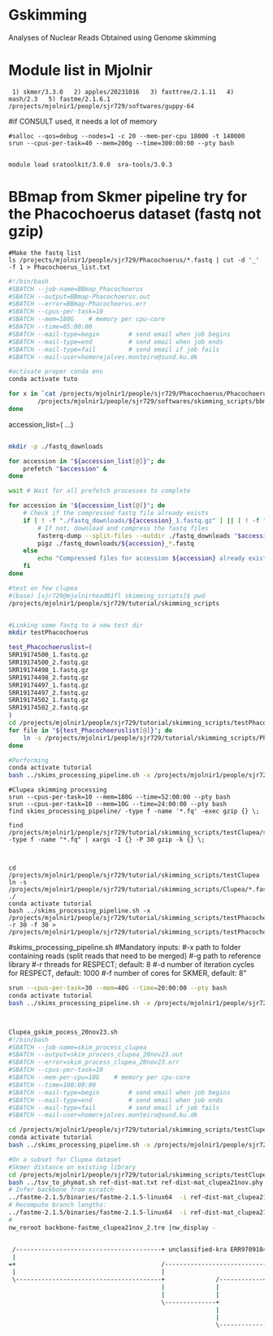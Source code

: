 # Gskimming
 Analyses of Nuclear Reads Obtained using Genome skimming

# Module list in Mjolnir 
```  1) skmer/3.3.0   2) apples/20231016   3) fasttree/2.1.11   4) mash/2.3   5) fastme/2.1.6.1  /projects/mjolnir1/people/sjr729/softwares/guppy-64 ```

#if CONSULT used, it needs a lot of memory
```
#salloc --qos=debug --nodes=1 -c 20 --mem-per-cpu 18000 -t 140000
srun --cpus-per-task=40 --mem=200g --time=300:00:00 --pty bash


module load sratoolkit/3.0.0  sra-tools/3.0.3
```

# BBmap from Skmer pipeline try for the Phacochoerus dataset (fastq not gzip)
```
#Make the fastq list
ls /projects/mjolnir1/people/sjr729/Phacochoerus/*.fastq | cut -d '_' -f 1 > Phacochoerus_list.txt
```

```bash
#!/bin/bash
#SBATCH --job-name=BBmap_Phacochoerus
#SBATCH --output=BBmap-Phacochoerus.out
#SBATCH --error=BBmap-Phacochoerus.err
#SBATCH --cpus-per-task=10
#SBATCH --mem=180G    # memory per cpu-core
#SBATCH --time=05:00:00
#SBATCH --mail-type=begin        # send email when job begins
#SBATCH --mail-type=end          # send email when job ends
#SBATCH --mail-type=fail         # send email if job fails
#SBATCH --mail-user=homerejalves.monteiro@sund.ku.dk

#activate proper conda env
conda activate tuto

for x in `cat /projects/mjolnir1/people/sjr729/Phacochoerus/Phacochoerus_list.txt`; do 
        /projects/mjolnir1/people/sjr729/softwares/skimming_scripts/bbmap_pipeline.sh ${x}_1.fastq ${x}_2.fastq ${x}_merged.fastq
done 

```
accession_list=(
...)

```bash

mkdir -p ./fastq_downloads

for accession in "${accession_list[@]}"; do
    prefetch "$accession" &
done

wait # Wait for all prefetch processes to complete

for accession in "${accession_list[@]}"; do
    # Check if the compressed fastq file already exists
    if [ ! -f "./fastq_downloads/${accession}_1.fastq.gz" ] || [ ! -f "./fastq_downloads/${accession}_2.fastq.gz" ]; then
        # If not, download and compress the fastq files
        fasterq-dump --split-files --outdir ./fastq_downloads "$accession"
        pigz ./fastq_downloads/${accession}_*.fastq
    else
        echo "Compressed files for accession ${accession} already exist, skipping."
    fi
done
```


```bash
#test on few clupea
#(base) [sjr729@mjolnirhead01fl skimming_scripts]$ pwd
/projects/mjolnir1/people/sjr729/tutorial/skimming_scripts


#Linking some fastq to a new test dir 
mkdir testPhacochoerus

test_Phacochoeruslist=(
SRR19174500_1.fastq.gz
SRR19174500_2.fastq.gz
SRR19174498_1.fastq.gz
SRR19174498_2.fastq.gz
SRR19174497_1.fastq.gz
SRR19174497_2.fastq.gz
SRR19174502_1.fastq.gz
SRR19174502_2.fastq.gz
)
cd /projects/mjolnir1/people/sjr729/tutorial/skimming_scripts/testPhacochoerus
for file in "${test_Phacochoeruslist[@]}"; do
    ln -s /projects/mjolnir1/people/sjr729/tutorial/skimming_scripts/Phacochoerus/"$file" .
done

#Performing 
conda activate tutorial
bash ../skims_processing_pipeline.sh -x /projects/mjolnir1/people/sjr729/tutorial/skimming_scripts/testPhacochoerus
```



```
#Clupea skimming processing
srun --cpus-per-task=10 --mem=180G --time=52:00:00 --pty bash
srun --cpus-per-task=10 --mem=10G --time=24:00:00 --pty bash
find skims_processing_pipeline/ -type f -name '*.fq' -exec gzip {} \;

find /projects/mjolnir1/people/sjr729/tutorial/skimming_scripts/testClupea/skims_processing_pipeline/ -type f -name "*.fq" | xargs -I {} -P 30 gzip -k {} \;



cd /projects/mjolnir1/people/sjr729/tutorial/skimming_scripts/testClupea
ln -s /projects/mjolnir1/people/sjr729/tutorial/skimming_scripts/Clupea/*.fastq.gz ./
conda activate tutorial
bash ../skims_processing_pipeline.sh -x /projects/mjolnir1/people/sjr729/tutorial/skimming_scripts/testPhacochoerus -r 30 -f 30 > /projects/mjolnir1/people/sjr729/tutorial/skimming_scripts/testPhacochoerus.log
```

#skims_processing_pipeline.sh
#Mandatory inputs:
#-x  path to folder containing reads (split reads that need to be merged)
#-g  path to reference library
#-r  threads for RESPECT; default: 8
#-d  number of iteration cycles for RESPECT, default: 1000
#-f  number of cores for SKMER, default: 8"



```bash
srun --cpus-per-task=30 --mem=40G --time=20:00:00 --pty bash
conda activate tutorial
bash ../skims_processing_pipeline.sh -x /projects/mjolnir1/people/sjr729/tutorial/skimming_scripts/testMagpie -r 39 -f 3390 > /projects/mjolnir1/people/sjr729/tutorial/skimming_scripts/testMagpie_11feb24_screen.log



Clupea_gskim_pocess_20nov23.sh
#!/bin/bash
#SBATCH --job-name=skim_process_clupea
#SBATCH --output=skim_process_clupea_20nov23.out
#SBATCH --error=skim_process_clupea_20nov23.err
#SBATCH --cpus-per-task=10
#SBATCH --mem-per-cpu=18G    # memory per cpu-core
#SBATCH --time=100:00:00
#SBATCH --mail-type=begin        # send email when job begins
#SBATCH --mail-type=end          # send email when job ends
#SBATCH --mail-type=fail         # send email if job fails
#SBATCH --mail-user=homerejalves.monteiro@sund.ku.dk

cd /projects/mjolnir1/people/sjr729/tutorial/skimming_scripts/testClupea
conda activate tutorial
bash ../skims_processing_pipeline.sh -x /projects/mjolnir1/people/sjr729/tutorial/skimming_scripts/testClupea -r 56 -f 56 > /projects/mjolnir1/people/sjr729/tutorial/skimming_scripts/testClupea/skim_process_clupea_18dec23_screen.log
```

```bash
#On a subset for Clupea dataset
#Skmer distance on existing library
cd /projects/mjolnir1/people/sjr729/tutorial/skimming_scripts/testClupea
bash ../tsv_to_phymat.sh ref-dist-mat.txt ref-dist-mat_clupea21nov.phy
# Infer backbone from scratch
../fastme-2.1.5/binaries/fastme-2.1.5-linux64  -i ref-dist-mat_clupea21nov.phy  -o backbone-fastme_clupea21nov.tre
# Recompute branch lengths:
../fastme-2.1.5/binaries/fastme-2.1.5-linux64  -i ref-dist-mat_clupea21nov.phy  -o backbone-fastme_clupea21nov_2.tre -u backbone-fastme_clupea21nov.tre
#
nw_reroot backbone-fastme_clupea21nov_2.tre |nw_display -


 /----------------------------------------+ unclassified-kra ERR9709184: Kadriorg Wreck, Estonia, 14th century
 |
=+                                        /---------------------------------------------------+ unclassified-kra ERR9709103: Giecz, Poland, 9th-13th century
 |                                        |
 \----------------------------------------+              /------------+ unclassified-kra ERR9709099: Giecz, Poland, 9th-13th century
                                          |              |
                                          |              |                             /-----------------------------------------+ unclassified-kra ERR9709108: Giecz, Poland, 9th-13th century
                                          \--------------+                         /---+
                                                         |                         |   \-----------------------------------+ unclassified-kra ERR9709094: Giecz, Poland, 9th-13th century
                                                         |                         |
                                                         \-------------------------+     /--------------------------------------------+ unclassified-kra ERR9709123: Mala Nieszawka, Poland, 14th-15th century
                                                                                   |     |
                                                                                   |     |    /----------------------------------+ unclassified-kra ERR9709092: Giecz, Poland, 9th-13th century
                                                                                   \-----+    |
                                                                                         |    |  /---------------------------------------+ unclassified-kra ERR9709199: Selso-Vestby, Denmark, 1290-1380 CE
                                                                                         \----+  |
                                                                                              |  |                                           /--------------+ unclassified-kra ERR9709180: Kolowbrzweg Budzistowo, Poland, 750-850 CE
                                                                                              |  |                                           |
                                                                                              |  /-------------------------------------------+              /--------------+ unclassified-kra ERR9709174: BAL_22_HER054, Kolowbrzweg Budzistowo, Poland, 750-850 CE
                                                                                              \--|                                           |              |
                                                                                                 |                                           \--------------+         /-------------------+ unclassified-kra ERR9709173: BAL_22_HER052b, Kolowbrzweg Budzistowo, Poland, 750-850 CE
                                                                                                 |                                                          \---------+
                                                                                                 |                                                                    \---------+ unclassified-kra ERR9709172: BAL_22_HER052a, Kolowbrzweg Budzistowo, Poland, 750-850 CE
                                                                                                 |          /----------------------------------+ unclassified-kra ERR9709155: BAL_22_HER045a,  Kolowbrzweg Budzistowo, Poland, 750-850 CE
                                                                                                 /----------+
                                                                                                 |          \-------------+ unclassified-kra ERR9709149: BAL_22_HER042a,  Kolowbrzweg Budzistowo, Poland, 750-850 CE
                                                                                                 |
                                                                                                /----------------------------------+ unclassified-kra ERR9709124: BAL_22_HER009a, Mala Nieszawka, Poland, 14th-15th century
                                                                                                ||
                                                                                                ||   /--+ unclassified-kra ERR9709109: BAL_22_HER005a,  Giecz, Poland, 9th-13th century
                                                                                                ||   |
                                                                                                |\   |        / unclassified-kra ERR9709101: BAL_22_HER003c, Giecz, Poland, 9th-13th century
                                                                                                |    |   /----+
                                                                                                |    |   |    \+ unclassified-kra ERR9709100: BAL_22_HER003b, Giecz, Poland, 9th-13th century
                                                                                                \----+   |     /--------+ unclassified-kra ERR9709107: BAL_22_HER004d, Giecz, Poland, 9th-13th century
                                                                                                     |   |  /--+
                                                                                                     |   |  |  \-----+ unclassified-kra ERR9709093: BAL_22_HER001b, Giecz, Poland, 9th-13th century
                                                                                                     |   |  |
                                                                                                     |   |  | /+ unclassified-kra ERR9709096: BAL_22_HER002b, Giecz, Poland, 9th-13th century
                                                                                                     \---+  | |
                                                                                                         |  | |      /------+ unclassified-kra ERR9709198: BAL_22_HER118b, Selso-Vestby, Denmark, 1290-1380 CE
                                                                                                         |  | |      |
                                                                                                         |  | |      |          /----------+ unclassified-kra ERR9709191: BAL_22_HER112b, Selso-Vestby, Denmark, 1290-1380 CE
                                                                                                         |  | |      | /--------+
                                                                                                         |  | |      | |        \----------------------------------------------+ unclassified-kra ERR9709190: BAL_22_HER112a, Selso-Vestby, Denmark, 1290-1380 CE
                                                                                                         |  | |     /+ |
                                                                                                         |  | |     || |               /--------+ unclassified-kra ERR9709158: BAL_22_HER045d, Selso-Vestby, Denmark, 1290-1380 CE
                                                                                                         \--+ |     || |               |
                                                                                                            | |     || |             /-/---------+ unclassified-kra ERR9709147: BAL_22_HER041a, Truso Janów Pomorski, Poland, 800-850 CE
                                                                                                            | |     || |             | |
                                                                                                            | |     |\-+             | \ /-----------+ unclassified-kra ERR9709145: BAL_22_HER039e, Truso Janów Pomorski, Poland, 800-850 CE
                                                                                                            | |     |  |             | | |
                                                                                                            | |     |  |             | \-+/--------------+ unclassified-kra ERR9709134: BAL_22_HER037b, Truso Janów Pomorski, Poland, 800-850 CE
                                                                                                            | |     |  |       /-----+   ||
                                                                                                            | |     |  |       |     |   \+    /+ unclassified-kra ERR9709132: BAL_22_HER036d, Truso Janów Pomorski, Poland, 800-850 CE
                                                                                                            | |     |  |       |     |    \----+
                                                                                                            | |     |  \-------+     |         \-------------------------+ unclassified-kra ERR9709130: BAL_22_HER036b, Truso Janów Pomorski, Poland, 800-850 CE
                                                                                                            | |     |          |     |
                                                                                                            | |     |          |     \------------------------------------+ unclassified-kra ERR9709142: BAL_22_HER039b, Truso Janów Pomorski, Poland, 800-850 CE
                                                                                                            \-+     |          |
                                                                                                              |     /          \------+ unclassified-kra ERR9709144: BAL_22_HER039d, Truso Janów Pomorski, Poland, 800-850 CE
                                                                                                              |     |
                                                                                                              |     |          /---------------------------------+ unclassified-kra ERR9709196: BAL_22_HER117, Selso-Vestby, Denmark, 1290-1380 CE
                                                                                                              |     |         /+
                                                                                                              |     |   /-----+\----------------------------------+ unclassified-kra ERR9709115: BAL_22_HER006c, Mala Nieszawka, Poland, 14th-15th century
                                                                                                              |     |   |     |
                                                                                                              |     |   | /   \----+ unclassified-kra ERR9709114: BAL_22_HER006b, Mala Nieszawka, Poland, 14th-15th century
                                                                                                              |     |   | |
                                                                                                              |     |   \-+-----+ unclassified-kra ERR9709127: BAL_22_HER009d,  Mala Nieszawka, Poland, 14th-15th century
                                                                                                              |     | /---+
                                                                                                              |     | |   |                              | unclassified-kra ERR9709136: BAL_22_HER038b, Truso Janów Pomorski, Poland, 800-850 CE
                                                                                                              |     |/+   \---------------------------------+
                                                                                                              |     |||                                     \------+ unclassified-kra ERR9709135: BAL_22_HER038a, Truso Janów Pomorski, Poland, 800-850 CE
                                                                                                              |     |||
                                                                                                              |     /+\+ unclassified-kra ERR9709125: BAL_22_HER009b, Mala Nieszawka, Poland, 14th-15th century
                                                                                                              |     ||
                                                                                                              |     \\-+ unclassified-kra ERR9709126: BAL_22_HER009c, Mala Nieszawka, Poland, 14th-15th century 
                                                                                                              |     |
                                                                                                              |     \-----+ unclassified-kra ERR9709118: BAL_22_HER007c, Mala Nieszawka, Poland, 14th-15th century  
                                                                                                              |     |
                                                                                                              |     | /-+ unclassified-kra ERR9709240: BAL_22_M-HER052, Kalmarsund, Sweden, 2010
                                                                                                              \-----+ |
                                                                                                                    | /-+ unclassified-kra ERR9709243: BAL_22_M-HER055, Kalix, Finland, 2002
                                                                                                                    | |
                                                                                                                    | /+ unclassified-kra ERR9709223: BAL_22_M-HER023, Idefjord - Inner, Norway, 2010
                                                                                                                    | \
                                                                                                                    | \ unclassified-kra ERR9709203: BAL_22_M-HER002, Karmoy, Norway, 2002
                                                                                                                    | |
                                                                                                                    | \-+ unclassified-kra ERR9709219: BAL_22_M-HER019, Kalmarsund, Sweden, 2010
                                                                                                                    | |
                                                                                                                    | \-+ unclassified-kra ERR9709218: BAL_22_M-HER018, Kalix, Finland, 2002
                                                                                                                    | |
                                                                                                                    | \-+ unclassified-kra ERR9709238: BAL_22_M-HER045, Idefjord - Outer, Norway, 2010
                                                                                                                    | |
                                                                                                                    | \-+ unclassified-kra ERR9709234: BAL_22_M-HER037, Måseskär, Sweden, 2003
                                                                                                                    | |
                                                                                                                    | \-+ unclassified-kra ERR9709235: BAL_22_M-HER038, Risor, Norway, 2003
                                                                                                                    | |
                                                                                                                    | \-+ unclassified-kra ERR9709208: BAL_22_M-HER008, More, Norway, 2002
                                                                                                                    | |
                                                                                                                    | \-+ unclassified-kra ERR9709249: BAL_22_M-HER062, Idefjord - Inner, Norway, 2010
                                                                                                                    \-+
                                                                                                                      /-+ unclassified-kra ERR9709214: BAL_22_M-HER014, Måseskär, Sweden, 2003
                                                                                                                      |
                                                                                                                      /-+ unclassified-kra ERR9709211: BAL_22_M-HER011, Risor, Norway, 2003
                                                                                                                      |
                                                                                                                    | unclassified-kra ERR9709232: BAL_22_M-HER035, Måseskär, Sweden, 2003
                                                                                                                      /
                                                                                                                      \-+ unclassified-kra ERR9709204: BAL_22_M-HER003, Karmoy, Norway, 2002
                                                                                                                      |
                                                                                                                      \-+ unclassified-kra ERR9709253: BAL_22_M-HER066, Risor, Norway, 2003

 |-----------------------------------|-----------------------------------|-----------------------------------|----------------------------------|-----------------------------------|------
 0                                0.05                                 0.1                                0.15                                0.2                                0.25
 substitutions/site



```


Magpie_gskim_pocess_20nov23.sh
#!/bin/bash
#SBATCH --job-name=skim_process_magpie
#SBATCH --output=skim_process_magpie_20nov23.out
#SBATCH --error=skim_process_magpie_20nov23.err
#SBATCH --cpus-per-task=35
#SBATCH --mem=200G    # memory per cpu-core
#SBATCH --time=300:00:00
#SBATCH --mail-type=begin        # send email when job begins
#SBATCH --mail-type=end          # send email when job ends
#SBATCH --mail-type=fail         # send email if job fails
#SBATCH --mail-user=homerejalves.monteiro@sund.ku.dk

cd /projects/mjolnir1/people/sjr729/tutorial/skimming_scripts/testMagpie
conda activate tutorial
bash ../skims_processing_pipeline.sh -x /projects/mjolnir1/people/sjr729/tutorial/skimming_scripts/testMagpie -r 32 -f 32 > /projects/mjolnir1/people/sjr729/tutorial/skimming_scripts/testMagpie/skim_process_magpie15dec23.log



##### Clupea redl fastq
```bash
cd /projects/mjolnir1/people/sjr729/tutorial/skimming_scripts/testHanClupea
#!/bin/bash

# Loop through each directory starting with SRR*
for dir in SRR*/; do
    cd "$dir" || continue  # Move into the directory, or skip if it doesn't exist

    # Check if there are .sra files in the directory
    shopt -s nullglob
    shopt -s dotglob

    sra_files=(SRR*.sra)  # Find .sra files

    if [ ${#sra_files[@]} -gt 0 ]; then
        # Convert .sra files to FASTQ
        for file in *.sra; do
            fastq-dump --split-files "$file"
        done

        # Remove .sra files
        rm -f *.sra
        pigz ./fastq_downloads/${accession}_*.fastq

    fi

    # Check if the directory is empty after removing .sra files
    if [ ! "$(ls -A .)" ]; then
        cd ..
        rm -r "$dir"  # Delete the directory if it's empty
    else
        cd ..
    fi
done
```
```bash
conda activate tutorial
bash ../skims_processing_pipeline.sh -x /projects/mjolnir1/people/sjr729/tutorial/skimming_scripts/testClupea -r 32 -f 32 > /projects/mjolnir1/people/sjr729/tutorial/skimming_scripts/testClupea/skim_process_clupea_11dec23_screen.log


srun --cpus-per-task=60 --mem=200G --time=72:00:00 --pty bash
conda activate tutorial
bash ../skims_processing_pipeline.sh -x /projects/mjolnir1/people/sjr729/tutorial/skimming_scripts/testClupea -r 56 -f 56 > /projects/mjolnir1/people/sjr729/tutorial/skimming_scripts/testClupea/skim_process_clupea_13dec23_screen.log
```


bash ../skims_processing_pipeline.sh -x /projects/mjolnir1/people/sjr729/tutorial/skimming_scripts/testMagpie -r 39 -f 39 > /projects/mjolnir1/people/sjr729/tutorial/skimming_scripts/testMagpie/skim_process_magpie_09jan24_screen.log









# 13dec23 bwa_mem
# pwd=/projects/mjolnir1/people/sjr729/tutorial/skimming_scripts/testClupea/angsd
# /projects/mjolnir1/people/sjr729/tutorial/skimming_scripts/testClupea/angsd/scripts/01_bwa_mem_launch.sh

```bash
#!/bin/bash

# Clean session

rm /projects/mjolnir1/people/sjr729/tutorial/skimming_scripts/testClupea/angsd/scripts/00_scripts/BWA*sh

# launch scripts for Colosse

for file in $(ls /projects/mjolnir1/people/sjr729/tutorial/skimming_scripts/testClupea/skims_processing_pipeline/kraken/*.fq.gz|sed -e 's/_.fq.gz//'|sort -u)

do

base=$(basename "$file")

        toEval="cat /projects/mjolnir1/people/sjr729/tutorial/skimming_scripts/testClupea/angsd/scripts/01_bwa_mem.sh | sed 's/__BASE__/$base/g'"; eval $toEval > /projects/mjolnir1/people/sjr729/tutorial/skimming_scripts/testClupea/angsd/scripts/BWA_$base.sh
done


#Submit jobs
for i in $(ls /projects/mjolnir1/people/sjr729/tutorial/skimming_scripts/testClupea/angsd/scripts/BWA*sh); do sbatch $i; done
```


# /projects/mjolnir1/people/sjr729/tutorial/skimming_scripts/testClupea/angsd/scripts/01_bwa_mem.sh
```bash
#!/bin/bash
#SBATCH --job-name=__BASE__bwa_clupea
#SBATCH --output=98_log_files/Map__BASE__bwa_clupea.out
#SBATCH --error=98_log_files/Map__BASE__bwa_clupea.err
#SBATCH --cpus-per-task=10
#SBATCH --mem=25g   
#SBATCH --time=15:00:00
#SBATCH --mail-type=begin        # send email when job begins
#SBATCH --mail-type=end          # send email when job ends
#SBATCH --mail-type=fail         # send email if job fails
#SBATCH --mail-user=homerejalves.monteiro@sund.ku.dk

# Load all required modules for the job
module load gcc/8.2.0
module load bwa/0.7.17
module load samtools/1.18

# Global variables
DATAOUTPUT="/projects/mjolnir1/people/sjr729/tutorial/skimming_scripts/testClupea/angsd/mapped"
DATAINPUT="/projects/mjolnir1/people/sjr729/tutorial/skimming_scripts/testClupea/skims_processing_pipeline/kraken/"
GENOME="/projects/mjolnir1/people/sjr729/tutorial/skimming_scripts/genomeClupea/ncbi_dataset/data/GCA_900700415.2/GCA_900700415.2_Ch_v2.0.2_genomic.fna"
base=__BASE__


#     Align reads
    echo "Aligning $base"
    ID=$(echo "@RG\tID:$base\tSM:$base\tPL:Illumina")

  # Align reads 1 step
    bwa mem -t "$NCPU" \
        -R "$ID" \
        "$GENOME" \
        "$DATAINPUT"/"$base"_fq.gz >"$DATAOUTPUT"/"$base".sam


        # Create bam file
    echo "Creating bam for $base"

    samtools view -bS -h -q 20 -F 4 \
    "$DATAOUTPUT"/"$base".sam >"$DATAOUTPUT"/"$base".bam


     echo "Creating sorted bam for $base"
        samtools sort "$DATAOUTPUT"/"$base".bam -o "$DATAOUTPUT"/"$base".sort.minq20.bam
        samtools index "$DATAOUTPUT"/"$base".sort.minq20.bam
   
   # Clean up
    echo "Removing "$DATAOUTPUT"/"$base".sam"
    echo "Removing "$DATAOUTPUT"/"$base".bam"

        rm "$DATAOUTPUT"/"$base".sam
        rm "$DATAOUTPUT"/"$base".bam

```
# Load all required modules for the job
module load gcc/8.2.0
module load bwa/0.7.17
module load samtools/1.18

# Global variables
DATAOUTPUT="/projects/mjolnir1/people/sjr729/tutorial/skimming_scripts/testClupea/angsd/mapped"
DATAINPUT="/projects/mjolnir1/people/sjr729/tutorial/skimming_scripts/testClupea/skims_processing_pipeline/kraken/"
GENOME="/projects/mjolnir1/people/sjr729/tutorial/skimming_scripts/genomeClupea/ncbi_dataset/data/GCA_900700415.2/GCA_900700415.2_Ch_v2.0.2_genomic.fna"


#     Align reads
    echo "Aligning $base"
    ID=$(echo "@RG\tID:$base\tSM:$base\tPL:Illumina")

  # Align reads 1 step
    bwa mem -t "$NCPU" \
        -R "$ID" \
        "$GENOME" \
        "$DATAINPUT"/"$base"_fq.gz >"$DATAOUTPUT"/"$base".sam


        # Create bam file
    echo "Creating bam for $base"

    samtools view -bS -h -q 20 -F 4 \
    "$DATAOUTPUT"/"$base".sam >"$DATAOUTPUT"/"$base".bam


     echo "Creating sorted bam for $base"
        samtools sort "$DATAOUTPUT"/"$base".bam -o "$DATAOUTPUT"/"$base".sort.minq20.bam
        samtools index "$DATAOUTPUT"/"$base".sort.minq20.bam

   # Clean up
    echo "Removing "$DATAOUTPUT"/"$base".sam"
    echo "Removing "$DATAOUTPUT"/"$base".bam"

        rm "$DATAOUTPUT"/"$base".sam
        rm "$DATAOUTPUT"/"$base".bam


# 18dec MarkDuplicates launcher 02_MarkDuplicates_clipOverlap_launch.sh
```bash
#!/bin/bash

# Clean session

rm 00_scripts/MARKDUP*sh

# launch scripts for Colosse

for file in $(ls /projects/mjolnir1/people/sjr729/tutorial/skimming_scripts/testClupea/angsd/mapped/*sort*.bam|sed -e 's/.sort.minq20.bam//g'|sort -u)
do

base=$(basename "$file")

	toEval="cat /projects/mjolnir1/people/sjr729/tutorial/skimming_scripts/testClupea/angsd/scripts/02_MarkDuplicates_clipOverlap.sh | sed 's/__BASE__/$base/g'"; eval $toEval > /projects/mjolnir1/people/sjr729/tutorial/skimming_scripts/testClupea/angsd/scripts/MARKDUP_$base.sh
done


#Submit jobs
for i in $(ls /projects/mjolnir1/people/sjr729/tutorial/skimming_scripts/testClupea/angsd/scripts/MARKDUP*sh); do sbatch $i; done
```

# 18dec MarkDuplicates +realigned code 02_MarkDuplicates_clipOverlap.sh
```bash
#!/bin/bash
#SBATCH --job-name=markdupnClip__BASE__
#SBATCH --output=98_log_files/DuplicateClip/__BASE__markdnClip.out
#SBATCH --error=98_log_files/DuplicateClip/__BASE__markdnClip.err
#SBATCH --cpus-per-task=10
#SBATCH --mem=25g   
#SBATCH --time=15:00:00
#SBATCH --mail-type=begin        # send email when job begins
#SBATCH --mail-type=end          # send email when job ends
#SBATCH --mail-type=fail         # send email if job fails
#SBATCH --mail-user=homerejalves.monteiro@sund.ku.dk


# Go to the directory from where the job was submitted (initial directory is $HOME)
echo Working directory is $PBS_O_WORKDIR
cd /projects/mjolnir1/people/sjr729/tutorial/skimming_scripts/testClupea/angsd/

### Here follows the user commands:
# Define number of processors
NPROCS=`wc -l < $PBS_NODEFILE`
echo This job has allocated $NPROCS nodes
TIMESTAMP=$(date +%Y-%m-%d_%Hh%Mm%Ss)


#loading modules
module load jdk/1.8.0_291  picard/2.27.5  parallel/20230822   java-jdk/8.0.112   bamutil/1.0.15  python/3.11.3   openjdk/17.0.8  samtools/1.18
module load  jdk/1.8.0_291   picard/2.27.5  parallel/20230822 java-jdk/8.0.112 bamutil/1.0.15 python/3.11.3 openjdk/17.0.8 samtools/1.18 gatk/3.8

# Global variables
DATAOUTPUT="/projects/mjolnir1/people/sjr729/tutorial/skimming_scripts/testClupea/angsd/dedup"
DATAINPUT="/projects/mjolnir1/people/sjr729/tutorial/skimming_scripts/testClupea/angsd/mapped"
base=__BASE__

#tryout with NO CIGAR on MarkDuplicates
picard MarkDuplicates \
I="$DATAINPUT"/"$base".sort.minq20.bam \
O="$DATAOUTPUT"/"$base".nocig.dedup.minq20.bam \
M="$DATAOUTPUT"/"$base".duprmmetrics.txt \
REMOVE_DUPLICATES=true VALIDATION_STRINGENCY=SILENT

wait 

#scripts ClipOverlap with NO CIGAR on MarkDuplicates
/projects/mjolnir1/apps/conda/bamutil-1.0.15/bin/bam clipOverlap \
--in "$DATAOUTPUT"/"$base".nocig.dedup.minq20.bam \
--out "$DATAOUTPUT"/"$base".nocig.dedup_clipoverlap.minq20.bam \
--stats

wait

#ressources
module load samtools/1.12
module load parallel/20160822
module load java/1.8.0
module load bamutil/1.0.14
module load gatk/3.8-0
module load jre/1.8.0-openjdk
module load picard-tools/2.25.2

# Global variables
DATAOUTPUT="/projects/mjolnir1/people/sjr729/tutorial/skimming_scripts/testClupea/angsd/realigned"
DATAINPUT="/projects/mjolnir1/people/sjr729/tutorial/skimming_scripts/testClupea/angsd/dedup"
GENOME="/projects/mjolnir1/people/sjr729/tutorial/skimming_scripts/genomeClupea/ncbi_dataset/data/GCA_900700415.2/GCA_900700415.2_Ch_v2.0.2_genomic.fna"

#move to present working dir
cd $PBS_O_WORKDIR

base=__BASE__

#scripts
#fasta seq dictionary file ref picard
#picard CreateSequenceDictionary R= $GENOME
#-fai ref
#samtools faidx $GENOME

# Index bam files
samtools index "$DATAINPUT"/"$base".nocig.dedup_clipoverlap.minq20.bam 

## Create list of potential in-dels nocig
java -jar /projects/mjolnir1/apps/conda/gatk-3.8/GenomeAnalysisTK-3.8-0-ge9d806836/GenomeAnalysisTK.jar -T RealignerTargetCreator -R $GENOME \
-I "$DATAINPUT"/"$base".nocig.dedup_clipoverlap.minq20.bam  \
-o "$DATAOUTPUT"/"$base".all_samples_for_indel_realigner.nocig.minq20.intervals 

wait

## Run the indel realigner tool nocig
java -jar /projects/mjolnir1/apps/conda/gatk-3.8/GenomeAnalysisTK-3.8-0-ge9d806836/GenomeAnalysisTK.jar \
-T IndelRealigner \
-R $GENOME \
-I "$DATAINPUT"/"$base".nocig.dedup_clipoverlap.minq20.bam \
-targetIntervals "$DATAOUTPUT"/"$base".all_samples_for_indel_realigner.nocig.minq20.intervals \
--consensusDeterminationModel USE_READS --nWayOut _minq20.nocig.realigned.bam

##
mv *realigned.bam realigned/
mv *realigned.bai realigned/

```















# Full launcher
```bash
#!/bin/bash

# Clean session

rm /projects/mjolnir1/people/sjr729/tutorial/skimming_scripts/testClupea/angsd/scripts/scripts/FULLANGSDPROCESS*sh

# launch scripts for Colosse

for file in $(ls /projects/mjolnir1/people/sjr729/tutorial/skimming_scripts/testClupea/skims_processing_pipeline/consult/*__merged|sed -e 's/__merged//'|sort -u)

do

base=$(basename "$file")

        toEval="cat /projects/mjolnir1/people/sjr729/tutorial/skimming_scripts/testClupea/angsd/scripts/full_AngsdProcess.sh | sed 's/__BASE__/$base/g'"; eval $toEval > /projects/mjolnir1/people/sjr729/tutorial/skimming_scripts/testClupea/angsd/scripts/FULLANGSDPROCESS_$base.sh
done


#Submit jobs
for i in $(ls /projects/mjolnir1/people/sjr729/tutorial/skimming_scripts/testClupea/angsd/scripts/FULLANGSDPROCESS*sh); do sbatch $i; done
```

# Full angsd preprocess
```bash
#!/bin/bash
#SBATCH --job-name=__BASE__FULLANGSDPROCESS
#SBATCH --output=98_log_files/__BASE__fullangsdprocees.out
#SBATCH --error=98_log_files/__BASE__fullangsdprocees.err
#SBATCH --cpus-per-task=10
#SBATCH --mem=25g   
#SBATCH --time=15:00:00
#SBATCH --mail-type=begin        # send email when job begins
#SBATCH --mail-type=end          # send email when job ends
#SBATCH --mail-type=fail         # send email if job fails
#SBATCH --mail-user=homerejalves.monteiro@sund.ku.dk

#pwd
cd /projects/mjolnir1/people/sjr729/tutorial/skimming_scripts/testClupea/angsd/
#fasta seq dictionary file ref picard
#picard CreateSequenceDictionary R= $GENOME
#-fai ref
#samtools faidx $GENOME


#module
module load gcc/8.2.0 bwa/0.7.17 samtools/1.18  jdk/1.8.0_291  picard/2.27.5  parallel/20230822 java-jdk/8.0.112 bamutil/1.0.15 python/3.11.3 openjdk/17.0.8 gatk/3.8 

module load gcc/8.2.0 bwa/0.7.17 samtools/1.18  jdk/1.8.0_291  picard/2.27.5  parallel/20230822 java-jdk/8.0.112 bamutil/1.0.15 python/3.11.3 openjdk/17.0.8  gatk-framework/


# Global variables
DATAOUTPUT="/projects/mjolnir1/people/sjr729/tutorial/skimming_scripts/testClupea/angsd/mapped"
DATAINPUT="/projects/mjolnir1/people/sjr729/tutorial/skimming_scripts/testClupea/skims_processing_pipeline/consult/"
GENOME="/projects/mjolnir1/people/sjr729/tutorial/skimming_scripts/genomeClupea/ncbi_dataset/data/GCA_900700415.2/GCA_900700415.2_Ch_v2.0.2_genomic.fna"
base=__BASE__

### BWA ###
#     Align reads
    echo "Aligning $base"
    ID=$(echo "@RG\tID:$base\tSM:$base\tPL:Illumina")

  # Align reads 1 step
    bwa mem -t "$NCPU" \
        -R "$ID" \
        "$GENOME" \
        "$DATAINPUT"/"$base"__merged > "$DATAOUTPUT"/"$base".sam


        # Create bam file
    echo "Creating bam for $base"

    samtools view -bS -h -q 20 -F 4 \
    "$DATAOUTPUT"/"$base".sam >"$DATAOUTPUT"/"$base".bam


     echo "Creating sorted bam for $base"
        samtools sort "$DATAOUTPUT"/"$base".bam -o "$DATAOUTPUT"/"$base".sort.minq20.bam
        samtools index "$DATAOUTPUT"/"$base".sort.minq20.bam
   
   # Clean up
    echo "Removing "$DATAOUTPUT"/"$base".sam"
    echo "Removing "$DATAOUTPUT"/"$base".bam"

        rm "$DATAOUTPUT"/"$base".sam
        rm "$DATAOUTPUT"/"$base".bam

wait

### Mark 'n' clip duplicates ###
# Global variables
DATAOUTPUT="/projects/mjolnir1/people/sjr729/tutorial/skimming_scripts/testClupea/angsd/dedup"
DATAINPUT="/projects/mjolnir1/people/sjr729/tutorial/skimming_scripts/testClupea/angsd/mapped"

#tryout with NO CIGAR on MarkDuplicates
picard MarkDuplicates \
I="$DATAINPUT"/"$base".sort.minq20.bam \
O="$DATAOUTPUT"/"$base".nocig.dedup.minq20.bam \
M="$DATAOUTPUT"/"$base".duprmmetrics.txt \
REMOVE_DUPLICATES=true VALIDATION_STRINGENCY=SILENT

wait 

#scripts ClipOverlap with NO CIGAR on MarkDuplicates
/projects/mjolnir1/apps/conda/bamutil-1.0.15/bin/bam clipOverlap \
--in "$DATAOUTPUT"/"$base".nocig.dedup.minq20.bam \
--out "$DATAOUTPUT"/"$base".nocig.dedup_clipoverlap.minq20.bam \
--stats

wait


### Realign around indels ###
# Global variables
DATAOUTPUT="/projects/mjolnir1/people/sjr729/tutorial/skimming_scripts/testClupea/angsd/realigned"
DATAINPUT="/projects/mjolnir1/people/sjr729/tutorial/skimming_scripts/testClupea/angsd/dedup"
GENOME="/projects/mjolnir1/people/sjr729/tutorial/skimming_scripts/genomeClupea/ncbi_dataset/data/GCA_900700415.2/GCA_900700415.2_Ch_v2.0.2_genomic.fna"

#move to present working dir
cd /projects/mjolnir1/people/sjr729/tutorial/skimming_scripts/testClupea/angsd/


# Index bam files
samtools index "$DATAINPUT"/"$base".nocig.dedup_clipoverlap.minq20.bam 

wait 

## Create list of potential in-dels nocig
java -jar /projects/mjolnir1/apps/conda/gatk-3.8/GenomeAnalysisTK-3.8-0-ge9d806836/GenomeAnalysisTK.jar -T RealignerTargetCreator -R $GENOME \
-I "$DATAINPUT"/"$base".nocig.dedup_clipoverlap.minq20.bam  \
-o "$DATAOUTPUT"/"$base".all_samples_for_indel_realigner.nocig.minq20.intervals 

wait

## Run the indel realigner tool nocig
java -jar /projects/mjolnir1/apps/conda/gatk-3.8/GenomeAnalysisTK-3.8-0-ge9d806836/GenomeAnalysisTK.jar \
-T IndelRealigner \
-R $GENOME \
-I "$DATAINPUT"/"$base".nocig.dedup_clipoverlap.minq20.bam \
-targetIntervals "$DATAOUTPUT"/"$base".all_samples_for_indel_realigner.nocig.minq20.intervals \
--consensusDeterminationModel USE_READS --nWayOut _minq20.nocig.realigned.bam

##
mv *realigned.bam realigned/
mv *realigned.bai realigned/


```




```bash
cd /projects/mjolnir1/people/sjr729/tutorial/skimming_scripts/testClupea
conda activate tutorial
bash ../skims_processing_pipeline.sh -x /projects/mjolnir1/people/sjr729/tutorial/skimming_scripts/testClupea/fastq_downloads -r 36 -f 56 > /projects/mjolnir1/people/sjr729/tutorial/skimming_scripts/testClupea/Sprocess_clupeaAtmore_14djan23_screen.log
```


# For HanClupea
```bash
#!/bin/bash

# Directory containing the folders with .sra files
base_dir="/projects/mjolnir1/people/sjr729/tutorial/skimming_scripts/testHanClupea"

# Loop through each directory starting with SRR*
for dir in "$base_dir"/SRR*/; do
    echo "Checking directory: $dir"

    # Move into the directory, or skip if it doesn't exist
    cd "$dir" || continue

    # Check for existing .fastq.gz files in the directory
    if ls *.fastq.gz 1> /dev/null 2>&1; then
        echo "Skipped: .fastq.gz files already exist in $dir"
        # Return to the base directory and continue with next directory
        cd "$base_dir" || exit
        continue
    fi

    echo "Processing directory: $dir"

    # Enable globbing to match file names
    shopt -s nullglob
    shopt -s dotglob

    # Find .sra files in the directory
    sra_files=(./*.sra)

    if [ ${#sra_files[@]} -gt 0 ]; then
        # Convert .sra files to FASTQ and compress to .gz format
        for file in "${sra_files[@]}"; do
            accession=$(basename "$file" .sra)
            fastq-dump --split-files "$file" && pigz "${accession}"_*.fastq
        done

        # Remove .sra files after conversion
        rm -f ./*.sra
    fi

    # Return to the base directory
    cd "$base_dir" || exit
done

echo "All processing complete."
```

```bash
#!/bin/bash
#SBATCH --job-name=HanSkmin_sbatch
#SBATCH --output=Skmin_sbatch_14jan.out
#SBATCH --error=Skmin_sbatch_14jan.err
#SBATCH --ntasks=1
#SBATCH --cpus-per-task=40
#SBATCH --mem=240G # memory per cpu-core
#SBATCH --time=100:00:00
#SBATCH --mail-type=begin        # send email when job begins
#SBATCH --mail-type=end          # send email when job ends
#SBATCH --mail-type=fail         # send email if job fails
#SBATCH --mail-user=homerejalves.monteiro@sund.ku.dk


cd /projects/mjolnir1/people/sjr729/tutorial/skimming_scripts/testHanClupea
conda activate tutorial
bash ../skims_processing_pipeline.sh -x /projects/mjolnir1/people/sjr729/tutorial/skimming_scripts/testHanClupea/fastq_downloads  -r 38 -f 38 > /projects/mjolnir1/people/sjr729/tutorial/skimming_scripts/testHanClupea/Skmin_sbatch_16jan.log

sbatch --job-name=HanSkmin_sbatch --output=Skmin_sbatch_16jan.out --error=Skmin_sbatch_16jan.err --ntasks=1 --cpus-per-task=40 --mem=180G --time=100:00:00 --mail-type=begin --mail-type=end --mail-type=fail --mail-user=homerejalves.monteiro@sund.ku.dk --wrap="cd /projects/mjolnir1/people/sjr729/tutorial/skimming_scripts/testHanClupea && conda activate tutorial && bash ../skims_processing_pipeline.sh -x /projects/mjolnir1/people/sjr729/tutorial/skimming_scripts/testHanClupea/fastq_downloads -r 38 -f 38 "
